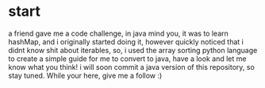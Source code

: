 # start
a friend gave me a code challenge, in java mind you, it was to learn hashMap, and i originally started doing it, however quickly noticed that i didnt know shit about iterables, so, i used the array sorting python language to create a simple guide for me to convert to java, have a look and let me know what you think!
i will soon commit a java version of this repository, so stay tuned. While your here, give me a follow :)
